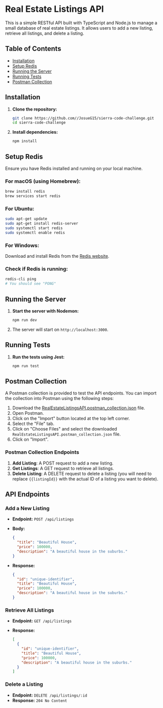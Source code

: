 # Real Estate Listings API

This is a simple RESTful API built with TypeScript and Node.js to manage a small database of real estate listings. It allows users to add a new listing, retrieve all listings, and delete a listing.

## Table of Contents

- [Installation](#installation)
- [Setup Redis](#setup-redis)
- [Running the Server](#running-the-server)
- [Running Tests](#running-tests)
- [Postman Collection](#postman-collection)

## Installation

1. **Clone the repository:**

   ```sh
   git clone https://github.com//JosueG15/sierra-code-challenge.git
   cd sierra-code-challenge
   ```

2. **Install dependencies:**

   ```sh
   npm install
   ```

## Setup Redis

Ensure you have Redis installed and running on your local machine.

### For macOS (using Homebrew):

```sh
brew install redis
brew services start redis
```

### For Ubuntu:

```sh
sudo apt-get update
sudo apt-get install redis-server
sudo systemctl start redis
sudo systemctl enable redis
```

### For Windows:

Download and install Redis from the [Redis website](https://redis.io/download).

### Check if Redis is running:

```sh
redis-cli ping
# You should see "PONG"
```

## Running the Server

1. **Start the server with Nodemon:**

   ```sh
   npm run dev
   ```

2. The server will start on `http://localhost:3000`.

## Running Tests

1. **Run the tests using Jest:**

   ```sh
   npm run test
   ```

## Postman Collection

A Postman collection is provided to test the API endpoints. You can import the collection into Postman using the following steps:

1. Download the [RealEstateListingsAPI.postman_collection.json](./RealEstateListingsAPI.postman_collection.json) file.
2. Open Postman.
3. Click on the "Import" button located at the top left corner.
4. Select the "File" tab.
5. Click on "Choose Files" and select the downloaded `RealEstateListingsAPI.postman_collection.json` file.
6. Click on "Import".

### Postman Collection Endpoints

1. **Add Listing**: A POST request to add a new listing.
2. **Get Listings**: A GET request to retrieve all listings.
3. **Delete Listing**: A DELETE request to delete a listing (you will need to replace `{{listingId}}` with the actual ID of a listing you want to delete).

## API Endpoints

### Add a New Listing

- **Endpoint:** `POST /api/listings`
- **Body:**

  ```json
  {
    "title": "Beautiful House",
    "price": 100000,
    "description": "A beautiful house in the suburbs."
  }
  ```

- **Response:**

  ```json
  {
    "id": "unique-identifier",
    "title": "Beautiful House",
    "price": 100000,
    "description": "A beautiful house in the suburbs."
  }
  ```

### Retrieve All Listings

- **Endpoint:** `GET /api/listings`
- **Response:**

  ```json
  [
    {
      "id": "unique-identifier",
      "title": "Beautiful House",
      "price": 100000,
      "description": "A beautiful house in the suburbs."
    }
  ]
  ```

### Delete a Listing

- **Endpoint:** `DELETE /api/listings/:id`
- **Response:** `204 No Content`
